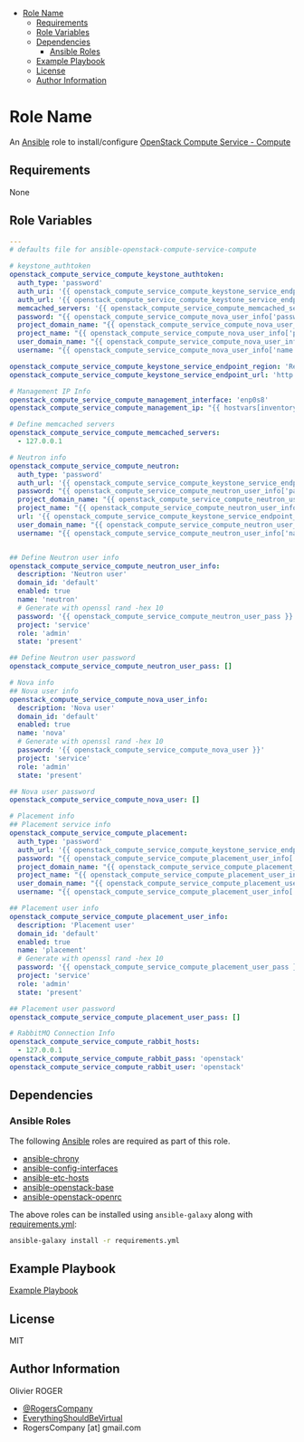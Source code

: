 <!-- START doctoc generated TOC please keep comment here to allow auto update -->
<!-- DON'T EDIT THIS SECTION, INSTEAD RE-RUN doctoc TO UPDATE -->
<!-- DON'T EDIT THIS SECTION, INSTEAD RE-RUN doctoc TO UPDATE -->

- [Role Name](#role-name)
  - [Requirements](#requirements)
  - [Role Variables](#role-variables)
  - [Dependencies](#dependencies)
    - [Ansible Roles](#ansible-roles)
  - [Example Playbook](#example-playbook)
  - [License](#license)
  - [Author Information](#author-information)

<!-- END doctoc generated TOC please keep comment here to allow auto update -->

# Role Name

An [Ansible](https://www.ansible.com) role to install/configure [OpenStack Compute Service - Compute](https://docs.openstack.org/ocata/install-guide-ubuntu/nova-compute-install.html#)

## Requirements

None

## Role Variables

```yaml
---
# defaults file for ansible-openstack-compute-service-compute

# keystone_authtoken
openstack_compute_service_compute_keystone_authtoken:
  auth_type: 'password'
  auth_uri: '{{ openstack_compute_service_compute_keystone_service_endpoint_url }}:5000'
  auth_url: '{{ openstack_compute_service_compute_keystone_service_endpoint_url }}:35357'
  memcached_servers: '{{ openstack_compute_service_compute_memcached_servers }}'
  password: "{{ openstack_compute_service_compute_nova_user_info['password'] }}"
  project_domain_name: "{{ openstack_compute_service_compute_nova_user_info['domain_id'] }}"
  project_name: "{{ openstack_compute_service_compute_nova_user_info['project'] }}"
  user_domain_name: "{{ openstack_compute_service_compute_nova_user_info['domain_id'] }}"
  username: "{{ openstack_compute_service_compute_nova_user_info['name'] }}"

openstack_compute_service_compute_keystone_service_endpoint_region: 'RegionOne'
openstack_compute_service_compute_keystone_service_endpoint_url: 'http://{{ ansible_hostname }}'

# Management IP Info
openstack_compute_service_compute_management_interface: 'enp0s8'
openstack_compute_service_compute_management_ip: "{{ hostvars[inventory_hostname]['ansible_'+openstack_compute_service_compute_management_interface]['ipv4']['address'] }}"

# Define memcached servers
openstack_compute_service_compute_memcached_servers:
  - 127.0.0.1

# Neutron info
openstack_compute_service_compute_neutron:
  auth_type: 'password'
  auth_url: '{{ openstack_compute_service_compute_keystone_service_endpoint_url }}:35357'
  password: "{{ openstack_compute_service_compute_neutron_user_info['password'] }}"
  project_domain_name: "{{ openstack_compute_service_compute_neutron_user_info['domain_id'] }}"
  project_name: "{{ openstack_compute_service_compute_neutron_user_info['project'] }}"
  url: '{{ openstack_compute_service_compute_keystone_service_endpoint_url }}:9696'
  user_domain_name: "{{ openstack_compute_service_compute_neutron_user_info['domain_id'] }}"
  username: "{{ openstack_compute_service_compute_neutron_user_info['name'] }}"


## Define Neutron user info
openstack_compute_service_compute_neutron_user_info:
  description: 'Neutron user'
  domain_id: 'default'
  enabled: true
  name: 'neutron'
  # Generate with openssl rand -hex 10
  password: '{{ openstack_compute_service_compute_neutron_user_pass }}'
  project: 'service'
  role: 'admin'
  state: 'present'

## Define Neutron user password
openstack_compute_service_compute_neutron_user_pass: []

# Nova info
## Nova user info
openstack_compute_service_compute_nova_user_info:
  description: 'Nova user'
  domain_id: 'default'
  enabled: true
  name: 'nova'
  # Generate with openssl rand -hex 10
  password: '{{ openstack_compute_service_compute_nova_user }}'
  project: 'service'
  role: 'admin'
  state: 'present'

## Nova user password
openstack_compute_service_compute_nova_user: []

# Placement info
## Placement service info
openstack_compute_service_compute_placement:
  auth_type: 'password'
  auth_url: '{{ openstack_compute_service_compute_keystone_service_endpoint_url }}:35357/v3'
  password: "{{ openstack_compute_service_compute_placement_user_info['password'] }}"
  project_domain_name: "{{ openstack_compute_service_compute_placement_user_info['domain_id'] }}"
  project_name: "{{ openstack_compute_service_compute_placement_user_info['project'] }}"
  user_domain_name: "{{ openstack_compute_service_compute_placement_user_info['domain_id'] }}"
  username: "{{ openstack_compute_service_compute_placement_user_info['name'] }}"

## Placement user info
openstack_compute_service_compute_placement_user_info:
  description: 'Placement user'
  domain_id: 'default'
  enabled: true
  name: 'placement'
  # Generate with openssl rand -hex 10
  password: '{{ openstack_compute_service_compute_placement_user_pass }}'
  project: 'service'
  role: 'admin'
  state: 'present'

## Placement user password
openstack_compute_service_compute_placement_user_pass: []

# RabbitMQ Connection Info
openstack_compute_service_compute_rabbit_hosts:
  - 127.0.0.1
openstack_compute_service_compute_rabbit_pass: 'openstack'
openstack_compute_service_compute_rabbit_user: 'openstack'
```

## Dependencies

### Ansible Roles

The following [Ansible](https://www.ansible.com) roles are required as part of
this role.

-   [ansible-chrony](https://github.com/RogersCompany/ansible-chrony)
-   [ansible-config-interfaces](https://github.com/RogersCompany/ansible-config-interfaces)
-   [ansible-etc-hosts](https://github.com/RogersCompany/ansible-etc-hosts)
-   [ansible-openstack-base](https://github.com/RogersCompany/ansible-openstack-base)
-   [ansible-openstack-openrc](https://github.com/RogersCompany/ansible-openstack-openrc)

The above roles can be installed using `ansible-galaxy` along with [requirements.yml](./requirements.yml):

```bash
ansible-galaxy install -r requirements.yml
```

## Example Playbook

[Example Playbook](./playbook.yml)

## License

MIT

## Author Information

Olivier ROGER

-   [@RogersCompany](https://www.twitter.com/RogersCompany)
-   [EverythingShouldBeVirtual](http://www.everythingshouldbevirtual.com)
-   RogersCompany [at] gmail.com
